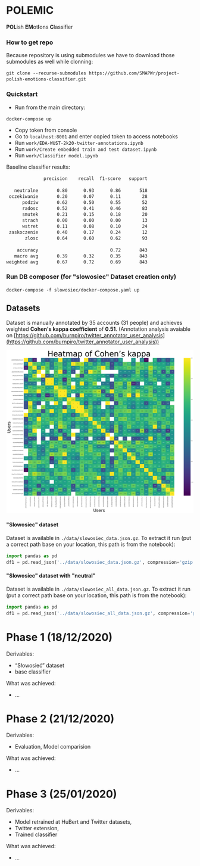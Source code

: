 # POLEMIC
**POL**ish **EM**ot**I**ons **C**lassifier

### How to get repo

Because repository is using submodules we have to download those submodules as well while clonning:

```shell
git clone --recurse-submodules https://github.com/SMAPWr/project-polish-emotions-classifier.git
```

### Quickstart

- Run from the main directory:
```shell
docker-compose up
```

- Copy token from console
- Go to `localhost:8001` and enter copied token to access notebooks
- Run `work/EDA-WUST-2k20-twitter-annotations.ipynb`
- Run `work/Create embedded train and test dataset.ipynb`
- Run `work/Classifier model.ipynb`

Baseline classifier results:
```
              precision    recall  f1-score   support

   neutralne       0.80      0.93      0.86       518
 oczekiwanie       0.20      0.07      0.11        28
      podziw       0.62      0.50      0.55        52
      radosc       0.52      0.41      0.46        83
      smutek       0.21      0.15      0.18        20
      strach       0.00      0.00      0.00        13
      wstret       0.11      0.08      0.10        24
 zaskoczenie       0.40      0.17      0.24        12
       zlosc       0.64      0.60      0.62        93

    accuracy                           0.72       843
   macro avg       0.39      0.32      0.35       843
weighted avg       0.67      0.72      0.69       843
```

### Run DB composer (for "slowosiec" Dataset creation only)

```shell
docker-compose -f slowosiec/docker-compose.yaml up
```

## Datasets

Dataset is manually annotated by 35 accounts (31 people) and achieves weighted **Cohen's kappa coefficient** of **0.51**. (Annotation analysis avaiable on [https://github.com/burnpiro/twitter_annotator_user_analysis](https://github.com/burnpiro/twitter_annotator_user_analysis))

![](./images/cohen_heatmap.png)

#### "Slowosiec" dataset

Dataset is available in `./data/slowosiec_data.json.gz`. To extract it run (put a correct path base on your location, this path is from the notebook):
```python
import pandas as pd
df1 = pd.read_json('../data/slowosiec_data.json.gz', compression='gzip')
```

#### "Slowosiec" dataset with "neutral"

Dataset is available in `./data/slowosiec_all_data.json.gz`. To extract it run (put a correct path base on your location, this path is from the notebook):

```python
import pandas as pd
df1 = pd.read_json('../data/slowosiec_all_data.json.gz', compression='gzip')
```

# Phase 1 (18/12/2020)

Derivables:
- “Słowosieć” dataset
- base classifier

What was achieved:
- ...


# Phase 2 (21/12/2020)

Derivables:
- Evaluation, Model comparision

What was achieved:
- ...


# Phase 3 (25/01/2020)

Derivables:
- Model retrained at HuBert and Twitter datasets, 
- Twitter extension, 
- Trained classifier

What was achieved:
- ...
